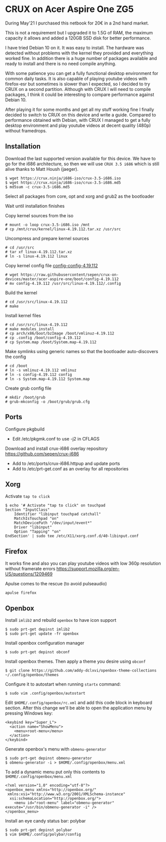 # CRUX on Acer Aspire One ZG5


During May'21 I purchased this netbook for 20€ in a 2nd hand market.

This is not a requirement but I upgraded it to 1.5G of RAM, the maximum capacity it allows and added a 120GB SSD disk for better performance.

I have tried Debian 10 on it. It was easy to install. The hardware was detected without problems with the kernel they provided and everything worked fine. In addition there is a huge number of packages available and ready to install and there is no need compile anything.

With some patience you can get a fully functional desktop environment for common daily tasks. It is also capable of playing youtube videos with firefox-esr but sometimes is slower than I expected, so I decided to try CRUX on a second partition.
Although with CRUX I will need to compile packages, I think it could be interesting to compare performance against Debian 10.

After playing it for some months and get all my stuff working fine I finally decided to switch to CRUX on this device and write a guide. Compared to performance obtained with Debian, with CRUX I managed to get a fully desktop environment and play youtube videos at decent quality (480p) without framedrops.


## Installation

Download the last supported version available for this device.
We have to go for the i686 architecture, so then we will use `CRUX 3.5 i686` which is still alive thanks to Matt Housh (jaeger).
```
$ wget https://crux.ninja/i686-iso/crux-3.5-i686.iso
$ wget https://crux.ninja/i686-iso/crux-3.5-i686.md5
$ md5sum -c crux-3.5-i686.md5
```


Select all packages from core, opt and xorg and grub2 as the bootloader

Wait until installation finishes

Copy kernel sources from the iso
```
# mount -o loop crux-3.5-i686.iso /mnt
# cp /mnt/crux/kernel/linux-4.19.112.tar.xz /usr/src
```

Uncompress and prepare kernel sources
```
# cd /usr/src
# tar xf linux-4.19.112.tar.xz
# ln -s linux-4.19.112 linux
```

Copy kernel config file [config-config-4.19.112](acer-aspire-one/boot/config-4.19.112) 
```
# wget https://raw.githubusercontent/sepen/crux-on-devices/master/acer-aspire-one/boot/config-4.19.112
# mv config-4.19.112 /usr/src/linux-4.19.112/.config
```

Build the kernel
```
# cd /usr/src/linux-4.19.112
# make
```

Install kernel files
```
# cd /usr/src/linux-4.19.112
# make modules_install
# cp arch/x86/boot/bzImage /boot/vmlinuz-4.19.112
# cp .config /boot/config-4.19.112
# cp System.map /boot/System.map-4.19.112
```

Make symlinks using generic names so that the bootloader auto-discovers the config
```
# cd /boot
# ln -s vmlinuz-4.19.112 vmlinuz
# ln -s config-4.19.112 config
# ln -s System.map-4.19.112 System.map
```

Create grub config file
```
# mkdir /boot/grub 
# grub-mkconfig -o /boot/grub/grub.cfg
```

## Ports

Configure pkgbuild

- Edit /etc/pkgmk.conf to use -j2 in CFLAGS

Download and install crux-i686 overlay repository
https://github.com/sepen/crux-i686

- Add to /etc/ports/crux-i686.httpup and update ports
- Add to /etc/prt-get.conf as an overlay for all repositories

## Xorg

Activate `tap to click` 
```
$ echo '# Activate "tap to click" on touchpad
Section "InputClass"
	Identifier "libinput touchpad catchall"
	MatchIsTouchpad "on"
	MatchDevicePath "/dev/input/event*"
	Driver "libinput"
	Option "Tapping" "on"
EndSection' | sudo tee /etc/X11/xorg.conf.d/40-libinput.conf
```

## Firefox

It works fine and also you can play youtube videos with low 360p resolution without framerate errors
https://support.mozilla.org/en-US/questions/1209469

Apulse comes to the rescue (to avoid pulseaudio)
```
apulse firefox
```

## Openbox

Install `imlib2` and rebuild `openbox` to have icon support
```
$ sudo prt-get depinst imlib2
$ sudo prt-get update -fr openbox
```

Install openbox configuration manager
```
$ sudo prt-get depinst obconf
```

Install openbox themes. Then apply a theme you desire using `obconf`
```
$ git clone https://github.com/addy-dclxvi/openbox-theme-collections ~/.config/openbox/themes
```

Configure it to autostart when running `startx` command:
```
$ sudo vim .config/openbox/autostart
```

Edit `$HOME/.config/openbox/rc.xml` and add this code block in keyboard section. After this change we'll be able to open the application menu by pressing Windows key:
```
<keybind key="Super_L">
  <action name="ShowMenu">
    <menu>root-menu</menu>
  </action>
</keybind>
```

Generate openbox's menu with `obmenu-generator`
```
$ sudo prt-get depinst obmenu-generator
$ obmenu-generator -i > $HOME/.config/openbox/menu.xml
```

To add a dynamic menu put only this contents to `$HOME/.config/openbox/menu.xml`
```
<?xml version="1.0" encoding="utf-8"?>
<openbox_menu xmlns="http://openbox.org/"
 xmlns:xsi="http://www.w3.org/2001/XMLSchema-instance"
  xsi:schemaLocation="http://openbox.org/">
    <menu id="root-menu" label="obmenu-generator" execute="/usr/bin/obmenu-generator -i" />
</openbox_menu>
```

Install an eye candy status bar: polybar
```
$ sudo prt-get depinst polybar
$ vim $HOME/.config/polybar/config
```
